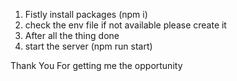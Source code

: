 1. Fistly install packages (npm i)
2. check the env file if not available please create it
3. After all the thing done
4. start the server (npm run start)

Thank You For getting me the opportunity
